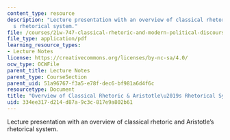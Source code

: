 ```yaml
---
content_type: resource
description: "Lecture presentation with an overview of classical rhetoric and Aristotle\u2019\
  s rhetorical system."
file: /courses/21w-747-classical-rhetoric-and-modern-political-discourse-fall-2009/334ee317d214d87a9c3c817e9a802b61_MIT21W_747_01F09_lec03.pdf
file_type: application/pdf
learning_resource_types:
- Lecture Notes
license: https://creativecommons.org/licenses/by-nc-sa/4.0/
ocw_type: OCWFile
parent_title: Lecture Notes
parent_type: CourseSection
parent_uid: 51a96767-f3a5-e78f-dec6-bf981a6d4f6c
resourcetype: Document
title: "Overview of Classical Rhetoric & Aristotle\u2019s Rhetorical System"
uid: 334ee317-d214-d87a-9c3c-817e9a802b61
---
```

Lecture presentation with an overview of classical rhetoric and Aristotle’s rhetorical system.